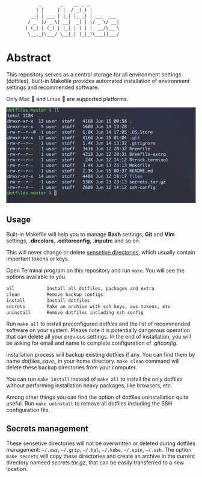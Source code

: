 ```
            _       _    __ _ _
           | |     | |  / _(_) |
         __| | ___ | |_| |_ _| | ___  ___
        / _` |/ _ \| __|  _| | |/ _ \/ __|
       | (_| | (_) | |_| | | | |  __/\__ \
        \__,_|\___/ \__|_| |_|_|\___||___/
```
# Abstract

This repository serves as a central storage for all environment settings (dotfiles).
Built-in Makefile provides automated installation of environment settings and recommended software.

Only Mac 🍏 and Linux 🐧 are supported platforms.

<p align="center"><img src="assets/screenshot.png"></p>


## Usage

Built-in Makefile will help you to manage **Bash** settings, **Git** and **Vim** settings, **.dircolors**, **.editorconfig**, **.inputrc** and so on.

This will never change or delete [sensetive directories](#secrets-management), which usually contain important tokens or keys.

Open Terminal program on this repository and run `make`.
You will see the options available to you.

```
all            Install all dotfiles, packages and extra
clean          Remove backup configs
install        Install dotfiles
secrets        Make an archive with ssh keys, aws tokens, etc
uninstall      Remove dotfiles including ssh config
```

Run `make all` to install preconfigured dotfiles and the list of recommended software on your system. Please note it is potentially dangerous operation that can delete all your previous settings.
In the end of installation, you will be asking for email and name to complete configuration of *.gitconfig*.

Installation process will backup existing dotfiles if any.
You can find them by name *dotfiles_save_*  in your home directory. `make clean` command will delete these backup directories from your computer.

You can run `make install` instead of `make all` to install the only dotfiles without performing installation heavy packages, like browsers, etc.

Among other things you can find the option of dotfiles uninstallation quite useful. Run `make uninstall` to remove all dotfiles including the SSH configuration file.


## Secrets management

These sensetive directories will not be overwritten or deleted during dotfiles management: `~/.aws`, `~/.grip`, `~/.hal`, `~/.kube`, `~/.spin`, `~/.ssh`. The option `make secrets` will copy these directories and create an archive in the current directory nameed *secrets.tar.gz*, that can be easily transferred to a new location.